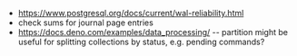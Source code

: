* https://www.postgresql.org/docs/current/wal-reliability.html
* check sums for journal page entries
* https://docs.deno.com/examples/data_processing/ -- partition might be useful for splitting collections by status, e.g. pending commands?